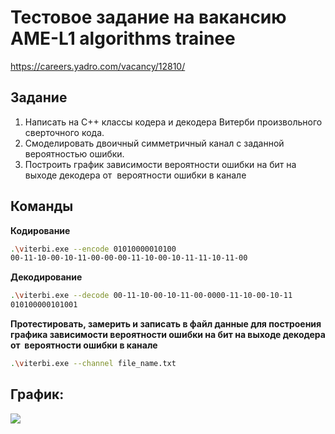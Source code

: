 # Тестовое задание на вакансию AME-L1 algorithms trainee
https://careers.yadro.com/vacancy/12810/

## Задание

1. Написать на С++ классы кодера и декодера Витерби произвольного сверточного кода.
2. Смоделировать двоичный симметричный канал с заданной вероятностью ошибки.
3. Построить график зависимости вероятности ошибки на бит на выходе декодера
от  вероятности ошибки в канале 

## Команды
**Кодирование**
```bash
.\viterbi.exe --encode 01010000010100
00-11-10-00-10-11-00-00-00-11-10-00-10-11-11-10-11-00
```
**Декодирование**
```bash
.\viterbi.exe --decode 00-11-10-00-10-11-00-0000-11-10-00-10-11
010100000101001
```
**Протестировать, замерить и записать в файл данные для построения графика зависимости вероятности ошибки на бит на выходе декодера
от  вероятности ошибки в канале**
```bash
.\viterbi.exe --channel file_name.txt
```

## **График:**
![](https://user-images.githubusercontent.com/98475298/252152699-4754ab4e-de7f-4374-96fc-b00edb48016a.png)

